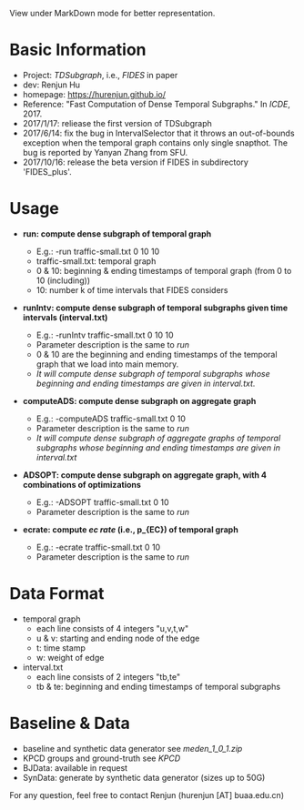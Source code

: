 View under MarkDown mode for better representation.

# Basic Information
* Project: *TDSubgraph*, i.e., *FIDES* in paper
* dev: Renjun Hu 
* homepage: https://hurenjun.github.io/
* Reference: "Fast Computation of Dense Temporal Subgraphs." In *ICDE*, 2017.
* 2017/1/17: reliease the first version of TDSubgraph
* 2017/6/14: fix the bug in IntervalSelector that it throws an out-of-bounds exception when the temporal graph contains only single snapthot. The bug is reported by Yanyan Zhang from SFU.
* 2017/10/16: release the beta version if FIDES in subdirectory 'FIDES_plus'. 

# Usage
* **run: compute dense subgraph of temporal graph**
   * E.g.: -run traffic-small.txt 0 10 10
   * traffic-small.txt: temporal graph
   * 0 & 10: beginning & ending timestamps of temporal graph (from 0 to 10 (including))
   * 10: number k of time intervals that FIDES considers

* **runIntv: compute dense subgraph of temporal subgraphs given time intervals (interval.txt)**
   * E.g.: -runIntv traffic-small.txt 0 10 10
   * Parameter description is the same to *run*
   * 0 & 10 are the beginning and ending timestamps of the temporal graph that we load into main memory. 
   * *It will compute dense subgraph of temporal subgraphs whose beginning and ending timestamps are given in interval.txt.*

* **computeADS: compute dense subgraph on aggregate graph**
   * E.g.: -computeADS traffic-small.txt 0 10
   * Parameter description is the same to *run*
   * *It will compute dense subgraph of aggregate graphs of temporal subgraphs whose beginning and ending timestamps are given in interval.txt*

* **ADSOPT: compute dense subgraph on aggregate graph, with 4 combinations of optimizations**
   * E.g.: -ADSOPT traffic-small.txt 0 10
   * Parameter description is the same to *run*

* **ecrate: compute *ec rate* (i.e., p_{EC}) of temporal graph**
   * E.g.: -ecrate traffic-small.txt 0 10
   * Parameter description is the same to *run*

# Data Format
* temporal graph 
   * each line consists of 4 integers "u,v,t,w"
   * u & v: starting and ending node of the edge
   * t: time stamp
   * w: weight of edge
* interval.txt
   * each line consists of 2 integers "tb,te"
   * tb & te: beginning and ending timestamps of temporal subgraphs

# Baseline & Data
* baseline and synthetic data generator see *meden_1_0_1.zip*
* KPCD groups and ground-truth see *KPCD*
* BJData: available in request
* SynData: generate by synthetic data generator (sizes up to 50G)

For any question, feel free to contact Renjun (hurenjun [AT] buaa.edu.cn)

